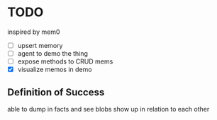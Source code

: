 # TODO

inspired by mem0

- [ ] upsert memory
- [ ] agent to demo the thing
- [ ] expose methods to CRUD mems
- [x] visualize memos in demo

## Definition of Success

able to dump in facts and see blobs show up in relation to each other
